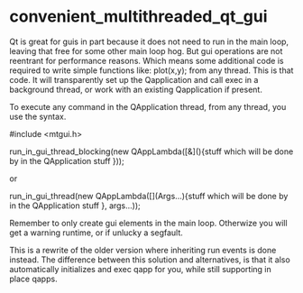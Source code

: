 # convenient_multithreaded_qt_gui

Qt is great for guis in part because it does not need to run in the main loop, leaving that free for some other main loop hog. 
But gui operations are not reentrant for performance reasons. Which means some additional code is required to write simple functions like: plot(x,y); from any thread. This is that code. It will transparently set up the Qapplication and call exec in a background thread, or work with an existing Qapplication if present. 

To execute any command in the QApplication thread, from any thread, you use the syntax. 


#include <mtgui.h> 

run_in_gui_thread_blocking(new QAppLambda(\[&\](){stuff which will be done by in the QApplication stuff }));

or 

run_in_gui_thread(new QAppLambda(\[\](Args...){stuff which will be done by in the QApplication stuff }, args...));



Remember to only create gui elements in the main loop. 
Otherwize you will get a warning runtime, or if unlucky a segfault. 

This is a rewrite of the older version where inheriting run events is done instead. 
The difference between this solution and alternatives, is that it also automatically initializes and exec qapp for you, while still supporting in place qapps. 

